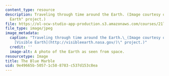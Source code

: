 ```yaml
---
content_type: resource
description: Traveling through time around the Earth. (Image courtesy of NASA's "Visible
  Earth" project.)
file: https://ol-ocw-studio-app-production.s3.amazonaws.com/courses/21l-007-world-literatures-travel-writing-fall-2008/9e49665b50571c588783c537d153c8ea_21l-007f08.jpg
file_type: image/jpeg
image_metadata:
  caption: "Traveling through time around the Earth.\_(Image courtesy of NASA's \"\
    [Visible Earth](http://visibleearth.nasa.gov/)\" project.)"
  credit: ''
  image-alt: A photo of the Earth as seen from space.
resourcetype: Image
title: The Blue Marble
uid: 9e49665b-5057-1c58-8783-c537d153c8ea
---
```

